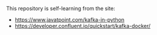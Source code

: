 This repository is self-learning from the site: 
 - https://www.javatpoint.com/kafka-in-python
 - https://developer.confluent.io/quickstart/kafka-docker/

